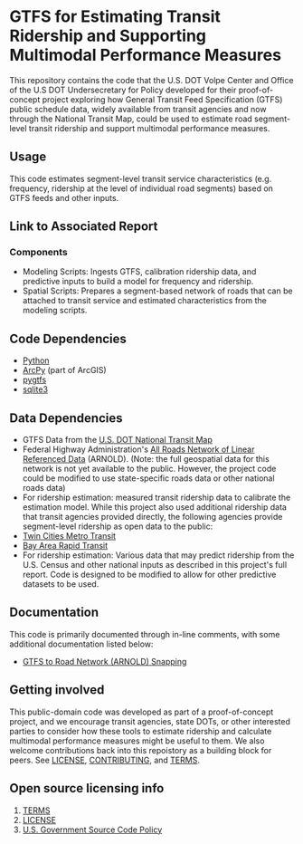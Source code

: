# GTFS for Estimating Transit Ridership and Supporting Multimodal Performance Measures

This repository contains the code that the U.S. DOT Volpe Center and Office of the U.S DOT Undersecretary for Policy developed for their proof-of-concept project exploring how General Transit Feed Specification (GTFS) public schedule data, widely available from transit agencies and now through the National Transit Map, could be used to estimate road segment-level transit ridership and support multimodal performance measures.

## Usage
This code estimates segment-level transit service characteristics (e.g. frequency, ridership at the level of individual road segments) based on GTFS feeds and other inputs.

## Link to Associated Report

### Components
- Modeling Scripts: Ingests GTFS, calibration ridership data, and predictive inputs to build a model for frequency and ridership.
- Spatial Scripts: Prepares a segment-based network of roads that can be attached to transit service and estimated characteristics from the modeling scripts.

## Code Dependencies
- [Python](https://www.python.org/)
- [ArcPy](http://pro.arcgis.com/en/pro-app/arcpy/get-started/what-is-arcpy-.htm) (part of ArcGIS)
- [pygtfs](https://github.com/jarondl/pygtfs)
- [sqlite3](https://www.sqlite.org/)

## Data Dependencies
- GTFS Data from the [U.S. DOT National Transit Map](https://www.rita.dot.gov/bts/ntm)
- Federal Highway Administration's [All Roads Network of Linear Referenced Data](https://www.fhwa.dot.gov/policyinformation/hpms/arnold.cfm) (ARNOLD). (Note: the full geospatial data for this network is not yet available to the public. However, the project code could be modified to use state-specific roads data or other national roads data)
- For ridership estimation: measured transit ridership data to calibrate the estimation model. While this project also used additional ridership data that transit agencies provided directly, the following agencies provide segment-level ridership as open data to the public:
 - [Twin Cities Metro Transit](ftp://ftp.gisdata.mn.gov/pub/gdrs/data/pub/us_mn_state_metc/trans_stop_boardings_alightings/metadata/metadata.html)
 - [Bay Area Rapid Transit](https://www.bart.gov/about/reports/ridership)
 - For ridership estimation: Various data that may predict ridership from the U.S. Census and other national inputs as described in this project's full report. Code is designed to be modified to allow for other predictive datasets to be used.


## Documentation
This code is primarily documented through in-line comments, with some additional documentation listed below:
- [GTFS to Road Network (ARNOLD) Snapping](https://github.com/VolpeUSDOT/gtfs-measures/blob/master/docs/GTFS_Script_Documentation.md)

## Getting involved
This public-domain code was developed as part of a proof-of-concept project, and we encourage transit agencies, state DOTs, or other interested parties to consider how these tools to estimate ridership and calculate multimodal performance measures might be useful to them. We also welcome contributions back into this repoistory as a building block for peers. See [LICENSE](LICENSE),  [CONTRIBUTING](CONTRIBUTING.md), and [TERMS](TERMS.md).

## Open source licensing info
1. [TERMS](TERMS.md)
2. [LICENSE](LICENSE)
3. [U.S. Government Source Code Policy](https://sourcecode.cio.gov/)
